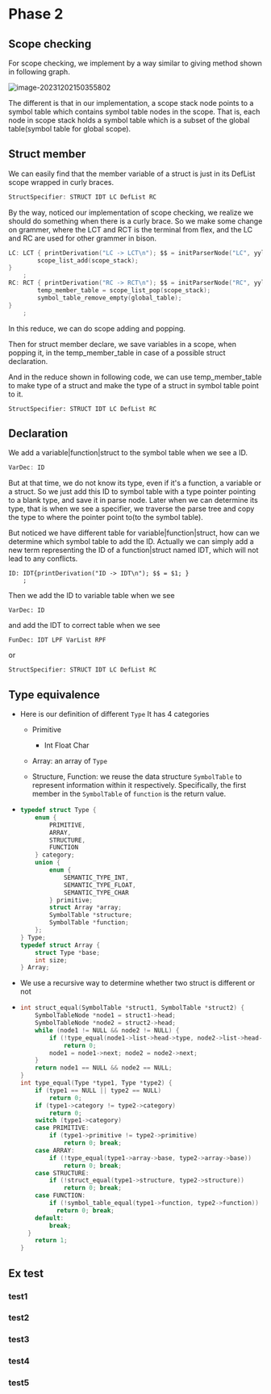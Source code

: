 # Phase 2

## Scope checking

For scope checking, we implement by a way similar to giving method shown in following graph.

![image-20231202150355802](D:\cs323\Compiler_Project\report\image-20231202150355802.png)

The different is that in our implementation, a scope stack node points to a symbol table which contains symbol table nodes in the scope. That is, each node in scope stack holds a symbol table which is a subset of the global table(symbol table for global scope).

## Struct member

We can easily find that the member variable of a struct is just in its DefList scope wrapped in curly braces.

```c
StructSpecifier: STRUCT IDT LC DefList RC
```

By the way, noticed our implementation of scope checking, we realize we should do something when there is a curly brace. So we make some change on grammer, where the LCT and RCT is the terminal from flex, and the LC and RC are used for other grammer in bison. 

```c
LC: LCT { printDerivation("LC -> LCT\n"); $$ = initParserNode("LC", yylineno); addParserDerivation($$, $1, NULL); cal_line($$); 
        scope_list_add(scope_stack);
}
    ;
RC: RCT { printDerivation("RC -> RCT\n"); $$ = initParserNode("RC", yylineno); addParserDerivation($$, $1, NULL); cal_line($$); 
        temp_member_table = scope_list_pop(scope_stack);
        symbol_table_remove_empty(global_table);
}
    ;
```

In this reduce, we can do scope adding and popping.

Then for struct member declare, we save variables in a scope, when popping it, in the  temp_member_table in case of a possible struct declaration.

And in the reduce shown in following code, we can use temp_member_table to make type of a struct and make the type of a struct in symbol table point to it.

```
StructSpecifier: STRUCT IDT LC DefList RC
```

## Declaration

We add a variable|function|struct to the symbol table when we see a ID. 

```c
VarDec: ID 
```

But at that time, we do not know its type, even if it's a function, a variable or a struct. So we just add this ID to symbol table with a  type pointer pointing to a blank type, and save it in parse node. Later when we can determine its type, that is when we see a specifier, we traverse the parse tree and copy the type to where the pointer point to(to the symbol table). 

But noticed we have different  table for variable|function|struct, how can we determine which symbol table to add the ID. Actually we can simply add a new term representing the ID of a function|struct named IDT, which will not lead to any conflicts. 

```
ID: IDT{printDerivation("ID -> IDT\n"); $$ = $1; }
    ;
```



Then we add the ID to variable table when we see 

```
VarDec: ID 
```

and add the IDT to correct table when we see 

```
FunDec: IDT LPF VarList RPF
```

  or 

```
StructSpecifier: STRUCT IDT LC DefList RC 
```

## Type equivalence

- Here is our definition of different ``Type`` It has 4 categories

  - Primitive
    - Int Float Char

  - Array: an array of ``Type``

  - Structure, Function: we reuse the data structure ``SymbolTable`` to represent information within it respectively. Specifically, the first member in the ``SymbolTable`` of ``function`` is the return value.

- ```c
  typedef struct Type {
      enum {
          PRIMITIVE,
          ARRAY,
          STRUCTURE,
          FUNCTION
      } category;
      union {
          enum {
              SEMANTIC_TYPE_INT,
              SEMANTIC_TYPE_FLOAT,
              SEMANTIC_TYPE_CHAR
          } primitive;
          struct Array *array;
          SymbolTable *structure;
          SymbolTable *function;
      };
  } Type;
  typedef struct Array {
      struct Type *base;
      int size;
  } Array;
  ```

  

- We use a recursive way to determine whether two struct is different or not

- ```c
  int struct_equal(SymbolTable *struct1, SymbolTable *struct2) {
      SymbolTableNode *node1 = struct1->head;
      SymbolTableNode *node2 = struct2->head;
      while (node1 != NULL && node2 != NULL) {
          if (!type_equal(node1->list->head->type, node2->list->head->type))
              return 0;
          node1 = node1->next; node2 = node2->next;
      }
      return node1 == NULL && node2 == NULL;
  }
  int type_equal(Type *type1, Type *type2) {
      if (type1 == NULL || type2 == NULL)
          return 0;
      if (type1->category != type2->category)
          return 0;
      switch (type1->category)
      case PRIMITIVE:
          if (type1->primitive != type2->primitive)
              return 0; break;
      case ARRAY:
          if (!type_equal(type1->array->base, type2->array->base))
              return 0; break;
      case STRUCTURE:
          if (!struct_equal(type1->structure, type2->structure))
              return 0; break;
      case FUNCTION:
          if (!symbol_table_equal(type1->function, type2->function))
  			return 0; break;
      default:
          break;
  	}
      return 1;
  }
  ```


## Ex test

### test1

### test2

### test3

### test4

### test5
